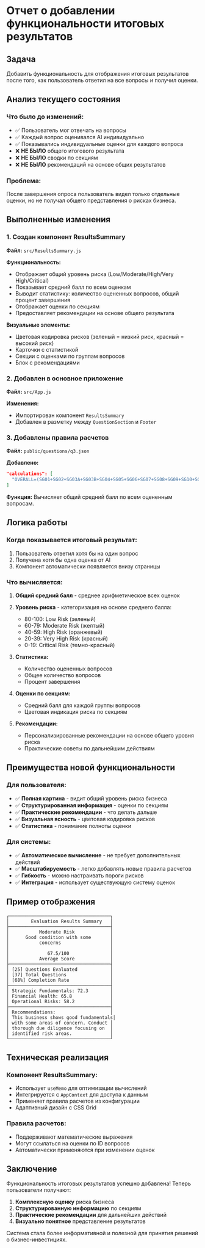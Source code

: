 # Отчет о добавлении функциональности итоговых результатов

## Задача
Добавить функциональность для отображения итоговых результатов после того, как пользователь ответил на все вопросы и получил оценки.

## Анализ текущего состояния

### Что было до изменений:
- ✅ Пользователь мог отвечать на вопросы
- ✅ Каждый вопрос оценивался AI индивидуально
- ✅ Показывались индивидуальные оценки для каждого вопроса
- ❌ **НЕ БЫЛО** общего итогового результата
- ❌ **НЕ БЫЛО** сводки по секциям
- ❌ **НЕ БЫЛО** рекомендаций на основе общих результатов

### Проблема:
После завершения опроса пользователь видел только отдельные оценки, но не получал общего представления о рисках бизнеса.

## Выполненные изменения

### 1. Создан компонент ResultsSummary
**Файл:** `src/ResultsSummary.js`

**Функциональность:**
- Отображает общий уровень риска (Low/Moderate/High/Very High/Critical)
- Показывает средний балл по всем оценкам
- Выводит статистику: количество оцененных вопросов, общий процент завершения
- Отображает оценки по секциям
- Предоставляет рекомендации на основе общего результата

**Визуальные элементы:**
- Цветовая кодировка рисков (зеленый = низкий риск, красный = высокий риск)
- Карточки с статистикой
- Секции с оценками по группам вопросов
- Блок с рекомендациями

### 2. Добавлен в основное приложение
**Файл:** `src/App.js`

**Изменения:**
- Импортирован компонент `ResultsSummary`
- Добавлен в разметку между `QuestionSection` и `Footer`

### 3. Добавлены правила расчетов
**Файл:** `public/questions/q3.json`

**Добавлено:**
```json
"calculations": [
  "OVERALL=(SG01+SG02+SG03A+SG03B+SG04+SG05+SG06+SG07+SG08+SG09+SG10+SG11+SG12+SG13+SG14+SG15+SG16+SG17+SG18+SG19+SG20+SG21+SG22+SG23+SG24+SG25+SG26+SG27+SG28+SG29+SG30+SG31+SG32+SG33+SG34+SG35+SG36)/37"
]
```

**Функция:** Вычисляет общий средний балл по всем оцененным вопросам.

## Логика работы

### Когда показывается итоговый результат:
1. Пользователь ответил хотя бы на один вопрос
2. Получена хотя бы одна оценка от AI
3. Компонент автоматически появляется внизу страницы

### Что вычисляется:
1. **Общий средний балл** - среднее арифметическое всех оценок
2. **Уровень риска** - категоризация на основе среднего балла:
   - 80-100: Low Risk (зеленый)
   - 60-79: Moderate Risk (желтый)
   - 40-59: High Risk (оранжевый)
   - 20-39: Very High Risk (красный)
   - 0-19: Critical Risk (темно-красный)

3. **Статистика:**
   - Количество оцененных вопросов
   - Общее количество вопросов
   - Процент завершения

4. **Оценки по секциям:**
   - Средний балл для каждой группы вопросов
   - Цветовая индикация риска по секциям

5. **Рекомендации:**
   - Персонализированные рекомендации на основе общего уровня риска
   - Практические советы по дальнейшим действиям

## Преимущества новой функциональности

### Для пользователя:
- ✅ **Полная картина** - видит общий уровень риска бизнеса
- ✅ **Структурированная информация** - оценки по секциям
- ✅ **Практические рекомендации** - что делать дальше
- ✅ **Визуальная ясность** - цветовая кодировка рисков
- ✅ **Статистика** - понимание полноты оценки

### Для системы:
- ✅ **Автоматическое вычисление** - не требует дополнительных действий
- ✅ **Масштабируемость** - легко добавлять новые правила расчетов
- ✅ **Гибкость** - можно настраивать пороги рисков
- ✅ **Интеграция** - использует существующую систему оценок

## Пример отображения

```
┌─────────────────────────────────────┐
│        Evaluation Results Summary   │
├─────────────────────────────────────┤
│           Moderate Risk             │
│      Good condition with some       │
│           concerns                  │
│                                     │
│              67.5/100               │
│           Average Score             │
├─────────────────────────────────────┤
│ [25] Questions Evaluated            │
│ [37] Total Questions                │
│ [68%] Completion Rate               │
├─────────────────────────────────────┤
│ Strategic Fundamentals: 72.3        │
│ Financial Health: 65.8              │
│ Operational Risks: 58.2             │
├─────────────────────────────────────┤
│ Recommendations:                    │
│ This business shows good fundamentals│
│ with some areas of concern. Conduct │
│ thorough due diligence focusing on  │
│ identified risk areas.              │
└─────────────────────────────────────┘
```

## Техническая реализация

### Компонент ResultsSummary:
- Использует `useMemo` для оптимизации вычислений
- Интегрируется с `AppContext` для доступа к данным
- Применяет правила расчетов из конфигурации
- Адаптивный дизайн с CSS Grid

### Правила расчетов:
- Поддерживают математические выражения
- Могут ссылаться на оценки по ID вопросов
- Автоматически применяются при изменении оценок

## Заключение

Функциональность итоговых результатов успешно добавлена! Теперь пользователи получают:

1. **Комплексную оценку** риска бизнеса
2. **Структурированную информацию** по секциям
3. **Практические рекомендации** для дальнейших действий
4. **Визуально понятное** представление результатов

Система стала более информативной и полезной для принятия решений о бизнес-инвестициях.
